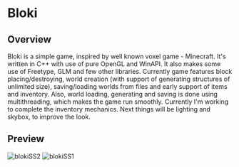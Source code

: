 # Bloki
## Overview
Bloki is a simple game, inspired by well known voxel game - Minecraft. It's written in C++ with use of pure OpenGL and WinAPI. It also makes some use of Freetype, GLM and few other libraries. Currently game features block placing/destroying, world creation (with support of generating structures of unlimited size), saving/loading worlds from files and early support of items and inventory. Also, world loading, generating and saving is done using multithreading, which makes the game run smoothly. Currently I'm working to complete the inventory mechanics. Next things will be lighting and skybox, to improve the look.
## Preview
![blokiSS2](https://github.com/Redcap16/Bloki/assets/66506559/65186bc3-2099-401a-b913-f8986c7b7b6b)
![blokiSS1](https://github.com/Redcap16/Bloki/assets/66506559/f5f95ccd-68ed-44c0-b654-841661ce8f04)
